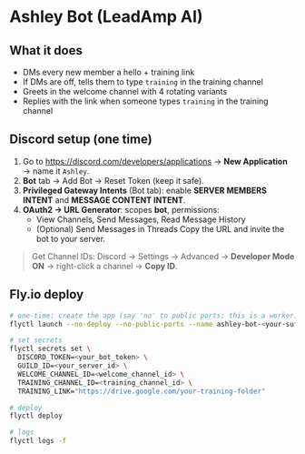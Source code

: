 # Ashley Bot (LeadAmp AI)

## What it does
- DMs every new member a hello + training link
- If DMs are off, tells them to type `training` in the training channel
- Greets in the welcome channel with 4 rotating variants
- Replies with the link when someone types `training` in the training channel

## Discord setup (one time)
1. Go to https://discord.com/developers/applications → **New Application** → name it `Ashley`.
2. **Bot** tab → Add Bot → Reset Token (keep it safe).
3. **Privileged Gateway Intents** (Bot tab): enable **SERVER MEMBERS INTENT** and **MESSAGE CONTENT INTENT**.
4. **OAuth2 → URL Generator**: scopes **bot**, permissions:
   - View Channels, Send Messages, Read Message History
   - (Optional) Send Messages in Threads
   Copy the URL and invite the bot to your server.

> Get Channel IDs: Discord → Settings → Advanced → **Developer Mode ON** → right-click a channel → **Copy ID**.

## Fly.io deploy
```bash
# one-time: create the app (say 'no' to public ports; this is a worker)
flyctl launch --no-deploy --no-public-ports --name ashley-bot-<your-suffix>

# set secrets
flyctl secrets set \
  DISCORD_TOKEN=<your_bot_token> \
  GUILD_ID=<your_server_id> \
  WELCOME_CHANNEL_ID=<welcome_channel_id> \
  TRAINING_CHANNEL_ID=<training_channel_id> \
  TRAINING_LINK="https://drive.google.com/your-training-folder"

# deploy
flyctl deploy

# logs
flyctl logs -f
